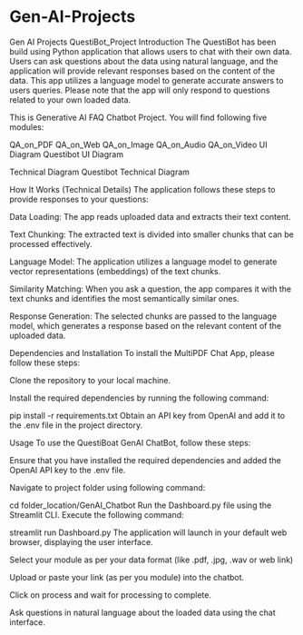 # Gen-AI-Projects
Gen AI Projects
QuestiBot_Project
Introduction
The QuestiBot has been build using Python application that allows users to chat with their own data. Users can ask questions about the data using natural language, and the application will provide relevant responses based on the content of the data. This app utilizes a language model to generate accurate answers to users queries. Please note that the app will only respond to questions related to your own loaded data.

This is Generative AI FAQ Chatbot Project. You will find following five modules:

QA_on_PDF
QA_on_Web
QA_on_Image
QA_on_Audio
QA_on_Video
UI Diagram
Questibot UI Diagram

Technical Diagram
Questibot Technical Diagram

How It Works (Technical Details)
The application follows these steps to provide responses to your questions:

Data Loading: The app reads uploaded data and extracts their text content.

Text Chunking: The extracted text is divided into smaller chunks that can be processed effectively.

Language Model: The application utilizes a language model to generate vector representations (embeddings) of the text chunks.

Similarity Matching: When you ask a question, the app compares it with the text chunks and identifies the most semantically similar ones.

Response Generation: The selected chunks are passed to the language model, which generates a response based on the relevant content of the uploaded data.

Dependencies and Installation
To install the MultiPDF Chat App, please follow these steps:

Clone the repository to your local machine.

Install the required dependencies by running the following command:

pip install -r requirements.txt
Obtain an API key from OpenAI and add it to the .env file in the project directory.

Usage
To use the QuestiBoat GenAI ChatBot, follow these steps:

Ensure that you have installed the required dependencies and added the OpenAI API key to the .env file.

Navigate to project folder using following command:

cd folder_location/GenAI_Chatbot
Run the Dashboard.py file using the Streamlit CLI. Execute the following command:

streamlit run Dashboard.py
The application will launch in your default web browser, displaying the user interface.

Select your module as per your data format (like .pdf, .jpg, .wav or web link)

Upload or paste your link (as per you module) into the chatbot.

Click on process and wait for processing to complete.

Ask questions in natural language about the loaded data using the chat interface.
